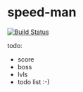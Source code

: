 # speed-man

[![Build Status](https://travis-ci.org/domi7777/speed-man.svg?branch=master)](https://travis-ci.org/domi7777/speed-man)

todo:

- score
- boss
- lvls
- todo list :-)
